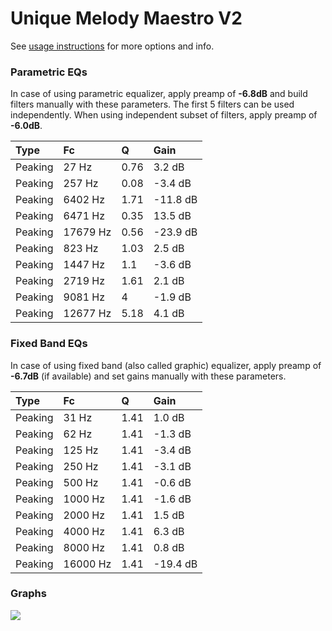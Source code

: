 # Unique Melody Maestro V2
See [usage instructions](https://github.com/jaakkopasanen/AutoEq#usage) for more options and info.

### Parametric EQs
In case of using parametric equalizer, apply preamp of **-6.8dB** and build filters manually
with these parameters. The first 5 filters can be used independently.
When using independent subset of filters, apply preamp of **-6.0dB**.

| Type    | Fc       |    Q | Gain     |
|:--------|:---------|:-----|:---------|
| Peaking | 27 Hz    | 0.76 | 3.2 dB   |
| Peaking | 257 Hz   | 0.08 | -3.4 dB  |
| Peaking | 6402 Hz  | 1.71 | -11.8 dB |
| Peaking | 6471 Hz  | 0.35 | 13.5 dB  |
| Peaking | 17679 Hz | 0.56 | -23.9 dB |
| Peaking | 823 Hz   | 1.03 | 2.5 dB   |
| Peaking | 1447 Hz  | 1.1  | -3.6 dB  |
| Peaking | 2719 Hz  | 1.61 | 2.1 dB   |
| Peaking | 9081 Hz  | 4    | -1.9 dB  |
| Peaking | 12677 Hz | 5.18 | 4.1 dB   |

### Fixed Band EQs
In case of using fixed band (also called graphic) equalizer, apply preamp of **-6.7dB**
(if available) and set gains manually with these parameters.

| Type    | Fc       |    Q | Gain     |
|:--------|:---------|:-----|:---------|
| Peaking | 31 Hz    | 1.41 | 1.0 dB   |
| Peaking | 62 Hz    | 1.41 | -1.3 dB  |
| Peaking | 125 Hz   | 1.41 | -3.4 dB  |
| Peaking | 250 Hz   | 1.41 | -3.1 dB  |
| Peaking | 500 Hz   | 1.41 | -0.6 dB  |
| Peaking | 1000 Hz  | 1.41 | -1.6 dB  |
| Peaking | 2000 Hz  | 1.41 | 1.5 dB   |
| Peaking | 4000 Hz  | 1.41 | 6.3 dB   |
| Peaking | 8000 Hz  | 1.41 | 0.8 dB   |
| Peaking | 16000 Hz | 1.41 | -19.4 dB |

### Graphs
![](https://raw.githubusercontent.com/jaakkopasanen/AutoEq/master/results/crinacle/harman_in-ear_2017-1/Unique%20Melody%20Maestro%20V2/Unique%20Melody%20Maestro%20V2.png)